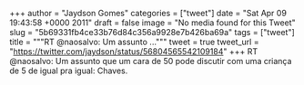 
+++
author = "Jaydson Gomes"
categories = ["tweet"]
date = "Sat Apr 09 19:43:58 +0000 2011"
draft = false
image = "No media found for this Tweet"
slug = "5b69331fb4ce33b76d84c356a9928e7b426ba69a"
tags = ["tweet"]
title = """RT @naosalvo: Um assunto ..."""
tweet = true
tweet_url = "https://twitter.com/jaydson/status/56804565542109184"
+++
RT @naosalvo: Um assunto que um cara de 50 pode discutir com uma criança de 5 de igual pra igual: Chaves.
